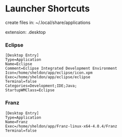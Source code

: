 # Launcher Shortcuts

create files in:
~/.local/share/applications

extension:
.desktop

### Eclipse

	[Desktop Entry]
	Type=Application
	Name=Eclipse
	Comment=Eclipse Integrated Development Environment
	Icon=/home/sheldon/app/eclipse/icon.xpm
	Exec=/home/sheldon/app/eclipse/eclipse
	Terminal=false
	Categories=Development;IDE;Java;
	StartupWMClass=Eclipse
	

### Franz

	[Desktop Entry]
	Type=Application
	Name=Franz
	Exec=/home/sheldon/app/Franz-linux-x64-4.0.4/Franz
	Terminal=false
